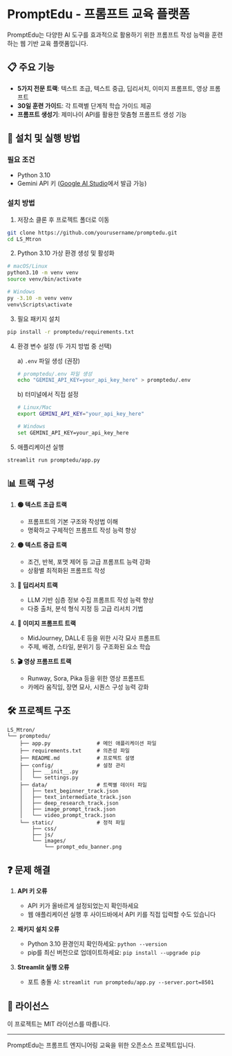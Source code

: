 # PromptEdu - 프롬프트 교육 플랫폼

PromptEdu는 다양한 AI 도구를 효과적으로 활용하기 위한 프롬프트 작성 능력을 훈련하는 웹 기반 교육 플랫폼입니다.

## 📋 주요 기능

- **5가지 전문 트랙**: 텍스트 초급, 텍스트 중급, 딥리서치, 이미지 프롬프트, 영상 프롬프트
- **30일 훈련 가이드**: 각 트랙별 단계적 학습 가이드 제공
- **프롬프트 생성기**: 제미나이 API를 활용한 맞춤형 프롬프트 생성 기능

## 🚀 설치 및 실행 방법

### 필요 조건
- Python 3.10
- Gemini API 키 ([Google AI Studio](https://makersuite.google.com/app/apikey)에서 발급 가능)

### 설치 방법

1. 저장소 클론 후 프로젝트 폴더로 이동
```bash
git clone https://github.com/yourusername/promptedu.git
cd LS_Mtron
```

2. Python 3.10 가상 환경 생성 및 활성화
```bash
# macOS/Linux
python3.10 -m venv venv
source venv/bin/activate

# Windows
py -3.10 -m venv venv
venv\Scripts\activate
```

3. 필요 패키지 설치
```bash
pip install -r promptedu/requirements.txt
```

4. 환경 변수 설정 (두 가지 방법 중 선택)
   
   a) `.env` 파일 생성 (권장)
   ```bash
   # promptedu/.env 파일 생성
   echo "GEMINI_API_KEY=your_api_key_here" > promptedu/.env
   ```
   
   b) 터미널에서 직접 설정
   ```bash
   # Linux/Mac
   export GEMINI_API_KEY="your_api_key_here"

   # Windows
   set GEMINI_API_KEY=your_api_key_here
   ```

5. 애플리케이션 실행
```bash
streamlit run promptedu/app.py
```

## 📊 트랙 구성

1. **🟢 텍스트 초급 트랙**
   - 프롬프트의 기본 구조와 작성법 이해
   - 명확하고 구체적인 프롬프트 작성 능력 향상

2. **🟡 텍스트 중급 트랙**
   - 조건, 반복, 포맷 제어 등 고급 프롬프트 능력 강화
   - 상황별 최적화된 프롬프트 작성

3. **🔎 딥리서치 트랙**
   - LLM 기반 심층 정보 수집 프롬프트 작성 능력 향상
   - 다중 출처, 분석 형식 지정 등 고급 리서치 기법

4. **🎨 이미지 프롬프트 트랙**
   - MidJourney, DALL·E 등을 위한 시각 묘사 프롬프트
   - 주제, 배경, 스타일, 분위기 등 구조화된 요소 학습

5. **🎬 영상 프롬프트 트랙**
   - Runway, Sora, Pika 등을 위한 영상 프롬프트
   - 카메라 움직임, 장면 묘사, 시퀀스 구성 능력 강화

## 🛠️ 프로젝트 구조

```
LS_Mtron/
└── promptedu/
    ├── app.py               # 메인 애플리케이션 파일
    ├── requirements.txt     # 의존성 파일
    ├── README.md            # 프로젝트 설명
    ├── config/              # 설정 관리
    │   ├── __init__.py
    │   └── settings.py
    ├── data/                # 트랙별 데이터 파일
    │   ├── text_beginner_track.json
    │   ├── text_intermediate_track.json
    │   ├── deep_research_track.json
    │   ├── image_prompt_track.json
    │   └── video_prompt_track.json
    └── static/              # 정적 파일
        ├── css/
        ├── js/
        └── images/
            └── prompt_edu_banner.png
```

## ❓ 문제 해결

1. **API 키 오류**
   - API 키가 올바르게 설정되었는지 확인하세요
   - 웹 애플리케이션 실행 후 사이드바에서 API 키를 직접 입력할 수도 있습니다

2. **패키지 설치 오류**
   - Python 3.10 환경인지 확인하세요: `python --version`
   - pip를 최신 버전으로 업데이트하세요: `pip install --upgrade pip`

3. **Streamlit 실행 오류**
   - 포트 충돌 시: `streamlit run promptedu/app.py --server.port=8501`

## 📝 라이선스

이 프로젝트는 MIT 라이선스를 따릅니다.

---

PromptEdu는 프롬프트 엔지니어링 교육을 위한 오픈소스 프로젝트입니다. 